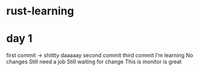 # rust-learning
# day 1
first commit -> shittty daaaaay
second commit
third commit
I'm learning
No changes Still need a job
Still waiting for change
This is monitor is great
